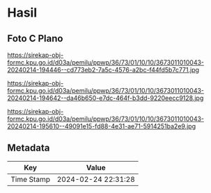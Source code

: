 # Hasil

## Foto C Plano

https://sirekap-obj-formc.kpu.go.id/d03a/pemilu/ppwp/36/73/01/10/10/3673011010043-20240214-194446--cd773eb2-7a5c-4576-a2bc-f44fd5b7c771.jpg

https://sirekap-obj-formc.kpu.go.id/d03a/pemilu/ppwp/36/73/01/10/10/3673011010043-20240214-194642--da46b650-e7dc-464f-b3dd-9220eecc9128.jpg

https://sirekap-obj-formc.kpu.go.id/d03a/pemilu/ppwp/36/73/01/10/10/3673011010043-20240214-195610--49091e15-fd88-4e31-ae71-5914251ba2e9.jpg


## Metadata

| Key        | Value               |
| ---------- | ------------------- |
| Time Stamp | 2024-02-24 22:31:28 |



